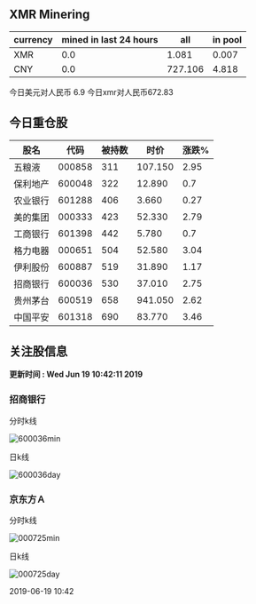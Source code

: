 ## XMR Minering

|currency|mined in last 24 hours|all|in pool|
|---|---|---|---|
|XMR|0.0|1.081|0.007|
|CNY|0.0|727.106|4.818|

今日美元对人民币 6.9	今日xmr对人民币672.83


## 今日重仓股 

|股名|代码|被持数|时价|涨跌%|
|---|---|---|---|---|
|五粮液|000858|311|107.150|2.95|
|保利地产|600048|322|12.890|0.7|
|农业银行|601288|406|3.660|0.27|
|美的集团|000333|423|52.330|2.79|
|工商银行|601398|442|5.780|0.7|
|格力电器|000651|504|52.580|3.04|
|伊利股份|600887|519|31.890|1.17|
|招商银行|600036|530|37.010|2.75|
|贵州茅台|600519|658|941.050|2.62|
|中国平安|601318|690|83.770|3.46|

## 关注股信息
**更新时间 : Wed Jun 19 10:42:11 2019**
### 招商银行 
分时k线

![600036min](http://image.sinajs.cn/newchart/min/n/sh600036.gif)

日k线

![600036day](http://image.sinajs.cn/newchart/daily/n/sh600036.gif)

### 京东方Ａ 
分时k线

![000725min](http://image.sinajs.cn/newchart/min/n/sz000725.gif)

日k线

![000725day](http://image.sinajs.cn/newchart/daily/n/sz000725.gif)

2019-06-19 10:42